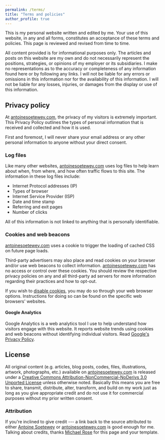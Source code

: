 ```yaml
---
permalink: /terms/
title: "Terms and policies"
author_profile: true
---
```


This is my personal website written and edited by me. Your use of this website, in any and all forms, constitutes an acceptance of these terms and policies. This page is reviewed and revised from time to time.

All content provided is for informational purposes only. The articles and posts on this website are my own and do not necessarily represent the positions, strategies, or opinions of my employer or its subsidiaries. I make no representations as to the accuracy or completeness of any information found here or by following any links. I will not be liable for any errors or omissions in this information nor for the availability of this information. I will not be liable for any losses, injuries, or damages from the display or use of this information.

## Privacy policy

At [antoinesoetewey.com](https://www.antoinesoetewey.com/), the privacy of my visitors is extremely important. This Privacy Policy outlines the types of personal information that is received and collected and how it is used.

First and foremost, I will never share your email address or any other personal information to anyone without your direct consent.

### Log files

Like many other websites, [antoinesoetewey.com](https://www.antoinesoetewey.com/) uses log files to help learn about when, from where, and how often traffic flows to this site. The information in these log files include:

- Internet Protocol addresses (IP)
- Types of browser
- Internet Service Provider (ISP)
- Date and time stamp
- Referring and exit pages
- Number of clicks

All of this information is not linked to anything that is personally identifiable.

### Cookies and web beacons

[antoinesoetewey.com](https://www.antoinesoetewey.com/) uses a cookie to trigger the loading of cached CSS on future page loads.

Third-party advertisers may also place and read cookies on your browser and/or use web beacons to collect information. [antoinesoetewey.com](https://www.antoinesoetewey.com/) has no access or control over these cookies. You should review the respective privacy policies on any and all third-party ad servers for more information regarding their practices and how to opt-out.

If you wish to <a href="https://cookies.insites.com/disable-cookies/" target="_blank" rel="noopener">disable cookies</a>, you may do so through your web browser options. Instructions for doing so can be found on the specific web browsers' websites.

<!-- #### Amazon

Amazon, a third party affiliate marketing network, uses cookies to help make sure I get a commission when you buy a product after clicking on a link or ad banner that takes you to the site of one of their merchants. Read [Amazon's Privacy Notice](https://www.amazon.com/gp/help/customer/display.html?nodeId=468496). -->

#### Google Analytics

Google Analytics is a web analytics tool I use to help understand how visitors engage with this website. It reports website trends using cookies and web beacons without identifying individual visitors. Read <a href="https://policies.google.com/privacy?hl=en" target="_blank" rel="noopener">Google's Privacy Policy</a>.

## License

All original content (e.g. articles, blog posts, codes, files, illustrations, artwork, photographs, etc.) available on [antoinesoetewey.com](https://www.antoinesoetewey.com/) is released under a <a href="http://creativecommons.org/licenses/by-nc-nd/3.0/deed.en_US" target="_blank" rel="noopener">Creative Commons Attribution-NonCommercial-NoDerivs 3.0 Unported License</a> unless otherwise noted. Basically this means you are free to share, transmit, distribute, alter, transform, and build on my work just as long as you give appropriate credit and do not use it for commercial purposes without my prior written consent.

### Attribution

If you're inclined to give credit --- a link back to the source attributed to either [Antoine Soetewey](https://www.antoinesoetewey.com/) or [antoinesoetewey.com](https://www.antoinesoetewey.com/) is good enough for me. Talking about credits, thanks [Michael Rose](https://mademistakes.com) for this page and your template.

<!-- *Last updated: {{ page.last_modified_at | date: "%B %d, %Y" }}* -->